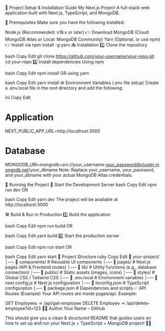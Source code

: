 🚀 Project Setup & Installation Guide
My Next.js Project
A full-stack web application built with Next.js, TypeScript, and MongoDB.

📌 Prerequisites
Make sure you have the following installed:

Node.js (Recommended: v18.x or later) 👉 Download
MongoDB (Cloud: MongoDB Atlas or Local: MongoDB Community)
Yarn (Optional, or use npm) 👉 Install via npm install -g yarn
📥 Installation
1️⃣ Clone the repository

bash
Copy
Edit
git clone https://github.com/your-username/your-repo.git
cd your-repo
2️⃣ Install dependencies
Using npm

bash
Copy
Edit
npm install
OR using yarn

bash
Copy
Edit
yarn install
⚙️ Environment Variables (.env file setup)
Create a .env.local file in the root directory and add the following:

ini
Copy
Edit

# Application

NEXT_PUBLIC_APP_URL=http://localhost:3000

# Database

MONGODB_URI=mongodb+srv://your_username:your_password@cluster.mongodb.net/your_dbname
Note: Replace your_username, your_password, and your_dbname with your actual MongoDB Atlas credentials.

🚀 Running the Project
🔹 Start the Development Server
bash
Copy
Edit
npm run dev
OR

bash
Copy
Edit
yarn dev
The project will be available at http://localhost:3000

🛠️ Build & Run in Production
1️⃣ Build the application

bash
Copy
Edit
npm run build
OR

bash
Copy
Edit
yarn build
2️⃣ Start the production server

bash
Copy
Edit
npm run start
OR

bash
Copy
Edit
yarn start
📝 Project Structure
ruby
Copy
Edit
📂 your-project/
│── 📁 components/ # Reusable UI components
│── 📁 pages/ # Next.js pages (API & Frontend routes)
│── 📁 lib/ # Utility functions (e.g., database connection)
│── 📁 public/ # Static assets (images, icons)
│── 📁 styles/ # Global CSS / Tailwind CSS
│── 📄 .env.local # Environment variables
│── 📄 next.config.js # Next.js configuration
│── 📄 tsconfig.json # TypeScript configuration
│── 📄 package.json # Dependencies and scripts
✅ API Routes (Example)
Your API routes are inside pages/api. Example:

GET Employees → /api/get-employee
DELETE Employee → /api/delete-employee?id=123
👨‍💻 Author
Your Name – GitHub

This should give you a clean & structured README that guides users on how to set up and run your Next.js + TypeScript + MongoDB project! 🚀🎯
